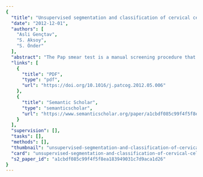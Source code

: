 ```yaml
---
{
  "title": "Unsupervised segmentation and classification of cervical cell images",
  "date": "2012-12-01",
  "authors": [
    "Asli Gençtav",
    "S. Aksoy",
    "S. Önder"
  ],
  "abstract": "The Pap smear test is a manual screening procedure that is used to detect precancerous changes in cervical cells based on color and shape properties of their nuclei and cytoplasms. Automating this procedure is still an open problem due to the complexities of cell structures. In this paper, we propose an unsupervised approach for the segmentation and classification of cervical cells. The segmentation process involves automatic thresholding to separate the cell regions from the background, a multi-scale hierarchical segmentation algorithm to partition these regions based on homogeneity and circularity, and a binary classifier to finalize the separation of nuclei from cytoplasm within the cell regions. Classification is posed as a grouping problem by ranking the cells based on their feature characteristics modeling abnormality degrees. The proposed procedure constructs a tree using hierarchical clustering, and then arranges the cells in a linear order by using an optimal leaf ordering algorithm that maximizes the similarity of adjacent leaves without any requirement for training examples or parameter adjustment. Performance evaluation using two data sets show the effectiveness of the proposed approach in images having inconsistent staining, poor contrast, and overlapping cells.",
  "links": [
    {
      "title": "PDF",
      "type": "pdf",
      "url": "https://doi.org/10.1016/j.patcog.2012.05.006"
    },
    {
      "title": "Semantic Scholar",
      "type": "semanticscholar",
      "url": "https://www.semanticscholar.org/paper/a1cbdf085c99f4f5f8ea183949031c7d9aca1d26"
    }
  ],
  "supervision": [],
  "tasks": [],
  "methods": [],
  "thumbnail": "unsupervised-segmentation-and-classification-of-cervical-cell-images-thumb.jpg",
  "card": "unsupervised-segmentation-and-classification-of-cervical-cell-images-card.jpg",
  "s2_paper_id": "a1cbdf085c99f4f5f8ea183949031c7d9aca1d26"
}
---
```


